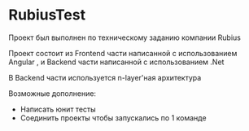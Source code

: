 # RubiusTest

Проект был выполнен по техническому заданию компании Rubius

Проект состоит из Frontend части написанной с использованием Angular
, и  Backend части написанной с использованием .Net

В Backend части используется n-layer'ная архитектура


Возможные дополнение:
- Написать юнит тесты
- Соединить проекты чтобы запускались по 1 команде
